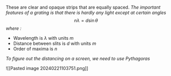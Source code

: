 These are clear and opaque strips that are equally spaced. *The important features of a grating is that there is hardly any light except at certain angles*
$$n\lambda=d\sin\theta$$*where :*
- Wavelength is $\lambda$ with units $m$
- Distance between slits is $d$ with units $m$
- Order of maxima is $n$

*To figure out the distancing on a screen, we need to use Pythagoras*

![[Pasted image 20240221103751.png]]